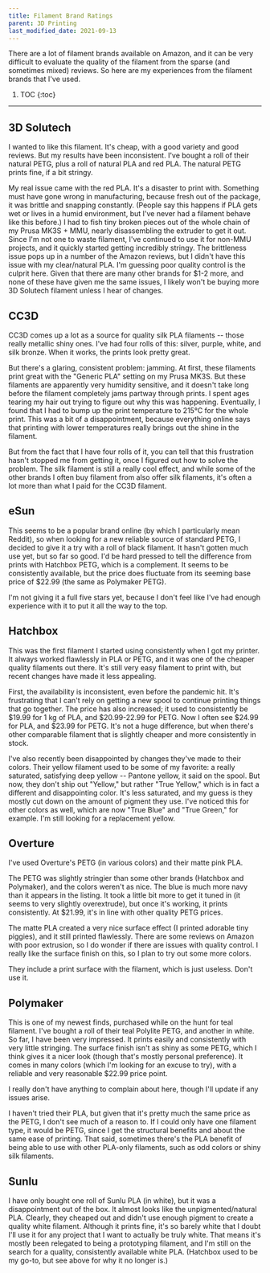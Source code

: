 ```yaml
---
title: Filament Brand Ratings
parent: 3D Printing
last_modified_date: 2021-09-13
---
```


There are a lot of filament brands available on Amazon, and it can be very difficult to evaluate the quality of the filament from the sparse (and sometimes mixed) reviews. So here are my experiences from the filament brands that I've used.

1. TOC
{:toc}

---

## 3D Solutech

<div class="stars" style="--w: 40%;"></div>

I wanted to like this filament. It's cheap, with a good variety and good reviews. But my results have been inconsistent. I've bought a roll of their natural PETG, plus a roll of natural PLA and red PLA. The natural PETG prints fine, if a bit stringy.

My real issue came with the red PLA. It's a disaster to print with. Something must have gone wrong in manufacturing, because fresh out of the package, it was brittle and snapping constantly. (People say this happens if PLA gets wet or lives in a humid environment, but I've never had a filament behave like this before.) I had to fish tiny broken pieces out of the whole chain of my Prusa MK3S + MMU, nearly disassembling the extruder to get it out. Since I'm not one to waste filament, I've continued to use it for non-MMU projects, and it quickly started getting incredibly stringy. The brittleness issue pops up in a number of the Amazon reviews, but I didn't have this issue with my clear/natural PLA. I'm guessing poor quality control is the culprit here. Given that there are many other brands for $1-2 more, and none of these have given me the same issues, I likely won't be buying more 3D Solutech filament unless I hear of changes.

## CC3D

<div class="stars" style="--w: 70%;"></div>

CC3D comes up a lot as a source for quality silk PLA filaments -- those really metallic shiny ones. I've had four rolls of this: silver, purple, white, and silk bronze. When it works, the prints look pretty great.

But there's a glaring, consistent problem: jamming. At first, these filaments print great with the "Generic PLA" setting on my Prusa MK3S. But these filaments are apparently very humidity sensitive, and it doesn't take long before the filament completely jams partway through prints. I spent ages tearing my hair out trying to figure out why this was happening. Eventually, I found that I had to bump up the print temperature to 215°C for the whole print. This was a bit of a disappointment, because everything online says that printing with lower temperatures really brings out the shine in the filament.

But from the fact that I have four rolls of it, you can tell that this frustration hasn't stopped me from getting it, once I figured out how to solve the problem. The silk filament is still a really cool effect, and while some of the other brands I often buy filament from also offer silk filaments, it's often a lot more than what I paid for the CC3D filament.

## eSun

<div class="stars" style="--w: 90%;"></div>

This seems to be a popular brand online (by which I particularly mean Reddit), so when looking for a new reliable source of standard PETG, I decided to give it a try with a roll of black filament. It hasn't gotten much use yet, but so far so good. I'd be hard pressed to tell the difference from prints with Hatchbox PETG, which is a complement. It seems to be consistently available, but the price does fluctuate from its seeming base price of $22.99 (the same as Polymaker PETG).

I'm not giving it a full five stars yet, because I don't feel like I've had enough experience with it to put it all the way to the top.

## Hatchbox

<div class="stars" style="--w: 80%;"></div>

This was the first filament I started using consistently when I got my printer. It always worked flawlessly in PLA or PETG, and it was one of the cheaper quality filaments out there. It's still very easy filament to print with, but recent changes have made it less appealing.

First, the availability is inconsistent, even before the pandemic hit. It's frustrating that I can't rely on getting a new spool to continue printing things that go together. The price has also increased; it used to consistently be \$19.99 for 1 kg of PLA, and $20.99-22.99 for PETG. Now I often see $24.99 for PLA, and $23.99 for PETG. It's not a huge difference, but when there's other comparable filament that is slightly cheaper and more consistently in stock.

I've also recently been disappointed by changes they've made to their colors. Their yellow filament used to be some of my favorite: a really saturated, satisfying deep yellow -- Pantone yellow, it said on the spool. But now, they don't ship out "Yellow," but rather "True Yellow," which is in fact a different and disappointing color. It's less saturated, and my guess is they mostly cut down on the amount of pigment they use. I've noticed this for other colors as well, which are now "True Blue" and "True Green," for example. I'm still looking for a replacement yellow.

## Overture

<div class="stars" style="--w: 90%;"></div>

I've used Overture's PETG (in various colors) and their matte pink PLA.

The PETG was slightly stringier than some other brands (Hatchbox and Polymaker), and the colors weren't as nice. The blue is much more navy than it appears in the listing. It took a little bit more to get it tuned in (it seems to very slightly overextrude), but once it's working, it prints consistently. At \$21.99, it's in line with other quality PETG prices.

The matte PLA created a very nice surface effect (I printed adorable tiny piggies), and it still printed flawlessly. There are some reviews on Amazon with poor extrusion, so I do wonder if there are issues with quality control. I really like the surface finish on this, so I plan to try out some more colors.

They include a print surface with the filament, which is just useless. Don't use it.

## Polymaker

<div class="stars" style="--w: 100%;"></div>

This is one of my newest finds, purchased while on the hunt for teal filament. I've bought a roll of their teal Polylite PETG, and another in white. So far, I have been very impressed. It prints easily and consistently with very little stringing. The surface finish isn't as shiny as some PETG, which I think gives it a nicer look (though that's mostly personal preference). It comes in many colors (which I'm looking for an excuse to try), with a reliable and very reasonable $22.99 price point.

I really don't have anything to complain about here, though I'll update if any issues arise.

I haven't tried their PLA, but given that it's pretty much the same price as the PETG, I don't see much of a reason to. If I could only have one filament type, it would be PETG, since I get the structural benefits and about the same ease of printing. That said, sometimes there's the PLA benefit of being able to use with other PLA-only filaments, such as odd colors or shiny silk filaments.

## Sunlu

<div class="stars" style="--w: 50%;"></div>

I have only bought one roll of Sunlu PLA (in white), but it was a disappointment out of the box. It almost looks like the unpigmented/natural PLA. Clearly, they cheaped out and didn't use enough pigment to create a quality white filament. Although it prints fine, it's so barely white that I doubt I'll use it for any project that I want to actually be truly white. That means it's mostly been relegated to being a prototyping filament, and I'm still on the search for a quality, consistently available white PLA. (Hatchbox used to be my go-to, but see above for why it no longer is.)



<!-- <div class="stars" style="--w: 10%;"></div>
<div class="stars" style="--w: 20%;"></div>
<div class="stars" style="--w: 30%;"></div>
<div class="stars" style="--w: 40%;"></div>
<div class="stars" style="--w: 50%;"></div>
<div class="stars" style="--w: 60%;"></div>
<div class="stars" style="--w: 70%;"></div>
<div class="stars" style="--w: 80%;"></div>
<div class="stars" style="--w: 90%;"></div>
<div class="stars" style="--w: 100%;"></div> -->
